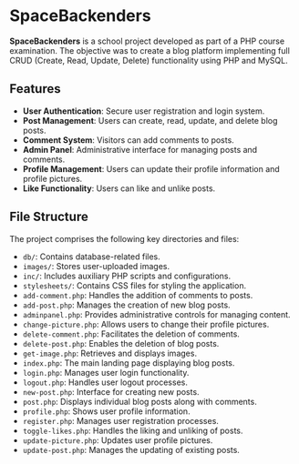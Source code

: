 # SpaceBackenders

**SpaceBackenders** is a school project developed as part of a PHP course examination. The objective was to create a blog platform implementing full CRUD (Create, Read, Update, Delete) functionality using PHP and MySQL.

## Features

- **User Authentication**: Secure user registration and login system.
- **Post Management**: Users can create, read, update, and delete blog posts.
- **Comment System**: Visitors can add comments to posts.
- **Admin Panel**: Administrative interface for managing posts and comments.
- **Profile Management**: Users can update their profile information and profile pictures.
- **Like Functionality**: Users can like and unlike posts.

## File Structure

The project comprises the following key directories and files:

- `db/`: Contains database-related files.
- `images/`: Stores user-uploaded images.
- `inc/`: Includes auxiliary PHP scripts and configurations.
- `stylesheets/`: Contains CSS files for styling the application.
- `add-comment.php`: Handles the addition of comments to posts.
- `add-post.php`: Manages the creation of new blog posts.
- `adminpanel.php`: Provides administrative controls for managing content.
- `change-picture.php`: Allows users to change their profile pictures.
- `delete-comment.php`: Facilitates the deletion of comments.
- `delete-post.php`: Enables the deletion of blog posts.
- `get-image.php`: Retrieves and displays images.
- `index.php`: The main landing page displaying blog posts.
- `login.php`: Manages user login functionality.
- `logout.php`: Handles user logout processes.
- `new-post.php`: Interface for creating new posts.
- `post.php`: Displays individual blog posts along with comments.
- `profile.php`: Shows user profile information.
- `register.php`: Manages user registration processes.
- `toggle-likes.php`: Handles the liking and unliking of posts.
- `update-picture.php`: Updates user profile pictures.
- `update-post.php`: Manages the updating of existing posts.
